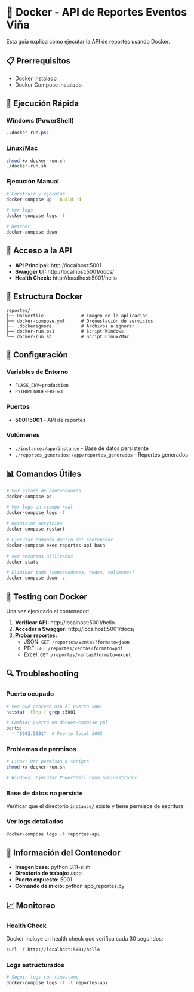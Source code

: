 # 🐳 Docker - API de Reportes Eventos Viña

Esta guía explica cómo ejecutar la API de reportes usando Docker.

## 📋 Prerrequisitos

- Docker instalado
- Docker Compose instalado

## 🚀 Ejecución Rápida

### Windows (PowerShell)
```powershell
.\docker-run.ps1
```

### Linux/Mac
```bash
chmod +x docker-run.sh
./docker-run.sh
```

### Ejecución Manual
```bash
# Construir y ejecutar
docker-compose up --build -d

# Ver logs
docker-compose logs -f

# Detener
docker-compose down
```

## 🔗 Acceso a la API

- **API Principal:** http://localhost:5001
- **Swagger UI:** http://localhost:5001/docs/
- **Health Check:** http://localhost:5001/hello

## 📁 Estructura Docker

```
reportes/
├── Dockerfile              # Imagen de la aplicación
├── docker-compose.yml      # Orquestación de servicios
├── .dockerignore           # Archivos a ignorar
├── docker-run.ps1          # Script Windows
└── docker-run.sh           # Script Linux/Mac
```

## 🔧 Configuración

### Variables de Entorno
- `FLASK_ENV=production`
- `PYTHONUNBUFFERED=1`

### Puertos
- **5001:5001** - API de reportes

### Volúmenes
- `./instance:/app/instance` - Base de datos persistente
- `./reportes_generados:/app/reportes_generados` - Reportes generados

## 📊 Comandos Útiles

```bash
# Ver estado de contenedores
docker-compose ps

# Ver logs en tiempo real
docker-compose logs -f

# Reiniciar servicios
docker-compose restart

# Ejecutar comando dentro del contenedor
docker-compose exec reportes-api bash

# Ver recursos utilizados
docker stats

# Eliminar todo (contenedores, redes, volúmenes)
docker-compose down -v
```

## 🧪 Testing con Docker

Una vez ejecutado el contenedor:

1. **Verificar API:** http://localhost:5001/hello
2. **Acceder a Swagger:** http://localhost:5001/docs/
3. **Probar reportes:**
   - JSON: `GET /reportes/ventas?formato=json`
   - PDF: `GET /reportes/ventas?formato=pdf`
   - Excel: `GET /reportes/ventas?formato=excel`

## 🔍 Troubleshooting

### Puerto ocupado
```bash
# Ver qué proceso usa el puerto 5001
netstat -tlnp | grep :5001

# Cambiar puerto en docker-compose.yml
ports:
  - "5002:5001"  # Puerto local 5002
```

### Problemas de permisos
```bash
# Linux: Dar permisos a scripts
chmod +x docker-run.sh

# Windows: Ejecutar PowerShell como administrador
```

### Base de datos no persiste
Verificar que el directorio `instance/` existe y tiene permisos de escritura.

### Ver logs detallados
```bash
docker-compose logs -f reportes-api
```

## 🐳 Información del Contenedor

- **Imagen base:** python:3.11-slim
- **Directorio de trabajo:** /app
- **Puerto expuesto:** 5001
- **Comando de inicio:** python app_reportes.py

## 📈 Monitoreo

### Health Check
Docker incluye un health check que verifica cada 30 segundos:
```bash
curl -f http://localhost:5001/hello
```

### Logs estructurados
```bash
# Seguir logs con timestamp
docker-compose logs -f -t reportes-api
```